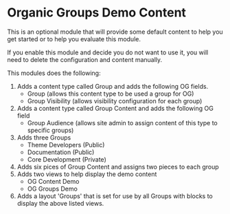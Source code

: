 # Organic Groups Demo Content

This is an optional module that will provide some default content to help you get 
started or to help you evaluate this module.

If you enable this module and decide you do not want to use it, you will need to
delete the configuration and content manually. 

This modules does the following:

1. Adds a content type called Group and adds the following OG fields.
    - Group (allows this content type to be used a group for OG)
    - Group Visibility (allows visibility configuration for each group)
2. Adds a content type called Group Content and adds the following OG field
    - Group Audience (allows site admin to assign content of this type to
      specific groups)
3. Adds three Groups
    - Theme Developers (Public)
    - Documentation (Public)
    - Core Development (Private)
4. Adds six pices of Group Content and assigns two pieces to each group
5. Adds two views to help display the demo content
    - OG Content Demo
    - OG Groups Demo 
6. Adds a layout 'Groups' that is set for use by all Groups with blocks to display
   the above listed views.
